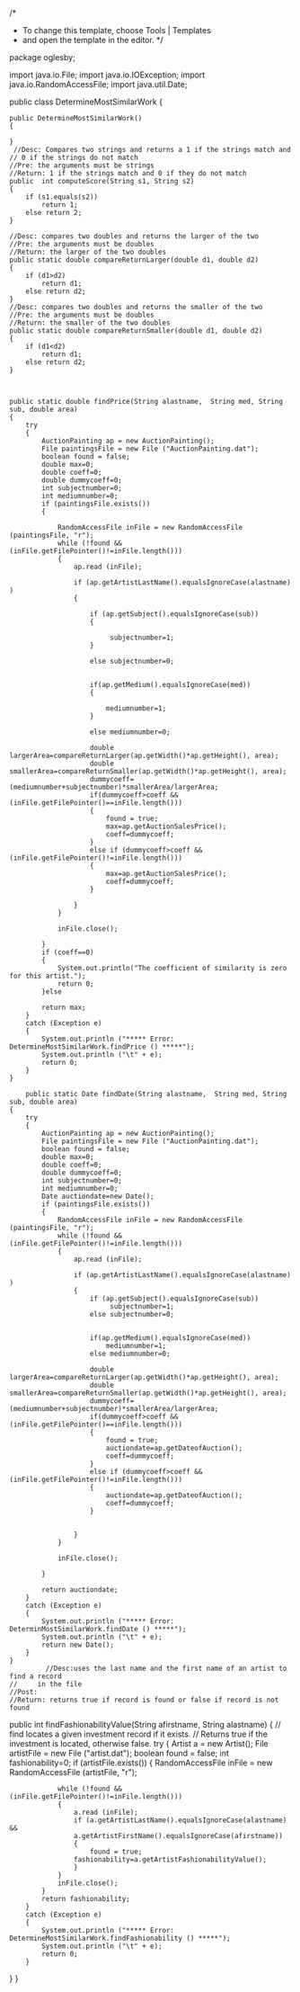 /*
 * To change this template, choose Tools | Templates
 * and open the template in the editor.
 */

package oglesby;

import java.io.File;
import java.io.IOException;
import java.io.RandomAccessFile;
import java.util.Date;

public class DetermineMostSimilarWork
{

    public DetermineMostSimilarWork()
    {
        
    }
     //Desc: Compares two strings and returns a 1 if the strings match and
    // 0 if the strings do not match
    //Pre: the arguments must be strings
    //Return: 1 if the strings match and 0 if they do not match
    public  int computeScore(String s1, String s2)
    {
        if (s1.equals(s2))
            return 1;
        else return 2;
    }

    //Desc: compares two doubles and returns the larger of the two
    //Pre: the arguments must be doubles
    //Return: the larger of the two doubles
    public static double compareReturnLarger(double d1, double d2)
    {
        if (d1>d2)
            return d1;
        else return d2;
    }
    //Desc: compares two doubles and returns the smaller of the two
    //Pre: the arguments must be doubles
    //Return: the smaller of the two doubles
    public static double compareReturnSmaller(double d1, double d2)
    {
        if (d1<d2)
            return d1;
        else return d2;
    }



    public static double findPrice(String alastname,  String med, String sub, double area)
    {
        try
        {
            AuctionPainting ap = new AuctionPainting();
            File paintingsFile = new File ("AuctionPainting.dat");
            boolean found = false;
            double max=0;
            double coeff=0;
            double dummycoeff=0;
            int subjectnumber=0;
            int mediumnumber=0;
            if (paintingsFile.exists())
            {
                
                RandomAccessFile inFile = new RandomAccessFile (paintingsFile, "r");
                while (!found && (inFile.getFilePointer()!=inFile.length()))
                {
                    ap.read (inFile);

                    if (ap.getArtistLastName().equalsIgnoreCase(alastname) )
                    {

                        if (ap.getSubject().equalsIgnoreCase(sub))
                        {
                            
                             subjectnumber=1;
                        }
                            
                        else subjectnumber=0;


                        if(ap.getMedium().equalsIgnoreCase(med))
                        {
                         
                            mediumnumber=1;
                        }
                            
                        else mediumnumber=0;

                        double largerArea=compareReturnLarger(ap.getWidth()*ap.getHeight(), area);
                        double smallerArea=compareReturnSmaller(ap.getWidth()*ap.getHeight(), area);
                        dummycoeff=(mediumnumber+subjectnumber)*smallerArea/largerArea;
                        if(dummycoeff>coeff && (inFile.getFilePointer()==inFile.length()))
                        {
                            found = true;
                            max=ap.getAuctionSalesPrice();
                            coeff=dummycoeff;
                        }
                        else if (dummycoeff>coeff && (inFile.getFilePointer()!=inFile.length()))
                        {
                            max=ap.getAuctionSalesPrice();
                            coeff=dummycoeff;
                        }

                    }
                }

                inFile.close();

            }
            if (coeff==0)
            {
                System.out.println("The coefficient of similarity is zero for this artist.");
                return 0;
            }else

            return max;
        }
        catch (Exception e)
        {
            System.out.println ("***** Error: DetermineMostSimilarWork.findPrice () *****");
            System.out.println ("\t" + e);
            return 0;
        }
    }

        public static Date findDate(String alastname,  String med, String sub, double area)
    {
        try
        {
            AuctionPainting ap = new AuctionPainting();
            File paintingsFile = new File ("AuctionPainting.dat");
            boolean found = false;
            double max=0;
            double coeff=0;
            double dummycoeff=0;
            int subjectnumber=0;
            int mediumnumber=0;
            Date auctiondate=new Date();
            if (paintingsFile.exists())
            {
                RandomAccessFile inFile = new RandomAccessFile (paintingsFile, "r");
                while (!found && (inFile.getFilePointer()!=inFile.length()))
                {
                    ap.read (inFile);

                    if (ap.getArtistLastName().equalsIgnoreCase(alastname) )
                    {
                        if (ap.getSubject().equalsIgnoreCase(sub))
                             subjectnumber=1;
                        else subjectnumber=0;


                        if(ap.getMedium().equalsIgnoreCase(med))
                            mediumnumber=1;
                        else mediumnumber=0;

                        double largerArea=compareReturnLarger(ap.getWidth()*ap.getHeight(), area);
                        double smallerArea=compareReturnSmaller(ap.getWidth()*ap.getHeight(), area);
                        dummycoeff=(mediumnumber+subjectnumber)*smallerArea/largerArea;
                        if(dummycoeff>coeff && (inFile.getFilePointer()==inFile.length()))
                        {
                            found = true;
                            auctiondate=ap.getDateofAuction();
                            coeff=dummycoeff;
                        }
                        else if (dummycoeff>coeff && (inFile.getFilePointer()!=inFile.length()))
                        {
                            auctiondate=ap.getDateofAuction();
                            coeff=dummycoeff;
                        }


                    }
                }

                inFile.close();

            }

            return auctiondate;
        }
        catch (Exception e)
        {
            System.out.println ("***** Error: DeterminMostSimilarWork.findDate () *****");
            System.out.println ("\t" + e);
            return new Date();
        }
    }
             //Desc:uses the last name and the first name of an artist to find a record
    //     in the file
    //Post:
    //Return: returns true if record is found or false if record is not found
   public int findFashionabilityValue(String afirstname, String alastname)
    {
  // find locates a given investment record if it exists.
  // Returns true if the investment is located, otherwise false.
        try
        {
            Artist a = new Artist();
            File artistFile = new File ("artist.dat");
            boolean found = false;
            int fashionability=0;
            if (artistFile.exists())
            {
                RandomAccessFile inFile = new RandomAccessFile (artistFile, "r");


                while (!found && (inFile.getFilePointer()!=inFile.length()))
                {
                    a.read (inFile);
                    if (a.getArtistLastName().equalsIgnoreCase(alastname) &&
                    a.getArtistFirstName().equalsIgnoreCase(afirstname))
                    {
                        found = true;
                    fashionability=a.getArtistFashionabilityValue();
                    }
                }
                inFile.close();
            }
            return fashionability;
        }
        catch (Exception e)
        {
            System.out.println ("***** Error: DetermineMostSimilarWork.findFashionability () *****");
            System.out.println ("\t" + e);
            return 0;
        }
  }
}

